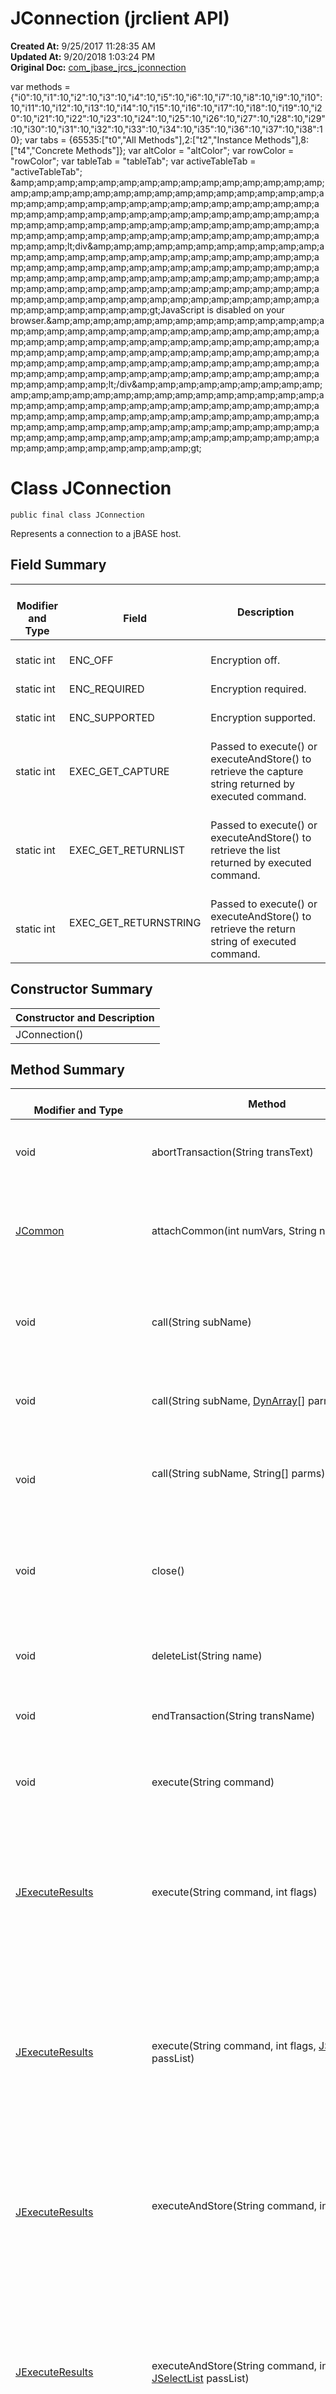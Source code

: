 # JConnection (jrclient API)

**Created At:** 9/25/2017 11:28:35 AM  
**Updated At:** 9/20/2018 1:03:24 PM  
**Original Doc:** [com_jbase_jrcs_jconnection](https://docs.jbase.com/jrcs/com_jbase_jrcs_jconnection)  

<!-- try { if (location.href.indexOf('is-external=true') == -1) { parent.document.title="JConnection (jrclient API)"; } } catch(err) { } //--> var methods = {"i0":10,"i1":10,"i2":10,"i3":10,"i4":10,"i5":10,"i6":10,"i7":10,"i8":10,"i9":10,"i10":10,"i11":10,"i12":10,"i13":10,"i14":10,"i15":10,"i16":10,"i17":10,"i18":10,"i19":10,"i20":10,"i21":10,"i22":10,"i23":10,"i24":10,"i25":10,"i26":10,"i27":10,"i28":10,"i29":10,"i30":10,"i31":10,"i32":10,"i33":10,"i34":10,"i35":10,"i36":10,"i37":10,"i38":10}; var tabs = {65535:["t0","All Methods"],2:["t2","Instance Methods"],8:["t4","Concrete Methods"]}; var altColor = "altColor"; var rowColor = "rowColor"; var tableTab = "tableTab"; var activeTableTab = "activeTableTab"; &amp;amp;amp;amp;amp;amp;amp;amp;amp;amp;amp;amp;amp;amp;amp;amp;amp;amp;amp;amp;amp;amp;amp;amp;amp;amp;amp;amp;amp;amp;amp;amp;amp;amp;amp;amp;amp;amp;amp;amp;amp;amp;amp;amp;amp;amp;amp;amp;amp;amp;amp;amp;amp;amp;amp;amp;amp;amp;amp;amp;amp;amp;amp;amp;amp;amp;amp;amp;amp;amp;amp;amp;amp;amp;amp;amp;amp;amp;amp;amp;amp;amp;amp;amp;amp;amp;amp;amp;amp;amp;amp;amp;amp;amp;lt;div&amp;amp;amp;amp;amp;amp;amp;amp;amp;amp;amp;amp;amp;amp;amp;amp;amp;amp;amp;amp;amp;amp;amp;amp;amp;amp;amp;amp;amp;amp;amp;amp;amp;amp;amp;amp;amp;amp;amp;amp;amp;amp;amp;amp;amp;amp;amp;amp;amp;amp;amp;amp;amp;amp;amp;amp;amp;amp;amp;amp;amp;amp;amp;amp;amp;amp;amp;amp;amp;amp;amp;amp;amp;amp;amp;amp;amp;amp;amp;amp;amp;amp;amp;amp;amp;amp;amp;amp;amp;amp;amp;amp;amp;amp;gt;JavaScript is disabled on your browser.&amp;amp;amp;amp;amp;amp;amp;amp;amp;amp;amp;amp;amp;amp;amp;amp;amp;amp;amp;amp;amp;amp;amp;amp;amp;amp;amp;amp;amp;amp;amp;amp;amp;amp;amp;amp;amp;amp;amp;amp;amp;amp;amp;amp;amp;amp;amp;amp;amp;amp;amp;amp;amp;amp;amp;amp;amp;amp;amp;amp;amp;amp;amp;amp;amp;amp;amp;amp;amp;amp;amp;amp;amp;amp;amp;amp;amp;amp;amp;amp;amp;amp;amp;amp;amp;amp;amp;amp;amp;amp;amp;amp;amp;amp;lt;/div&amp;amp;amp;amp;amp;amp;amp;amp;amp;amp;amp;amp;amp;amp;amp;amp;amp;amp;amp;amp;amp;amp;amp;amp;amp;amp;amp;amp;amp;amp;amp;amp;amp;amp;amp;amp;amp;amp;amp;amp;amp;amp;amp;amp;amp;amp;amp;amp;amp;amp;amp;amp;amp;amp;amp;amp;amp;amp;amp;amp;amp;amp;amp;amp;amp;amp;amp;amp;amp;amp;amp;amp;amp;amp;amp;amp;amp;amp;amp;amp;amp;amp;amp;amp;amp;amp;amp;amp;amp;amp;amp;amp;amp;amp;gt;


# Class JConnection


```
public final class JConnection
```

Represents a connection to a jBASE host.

## Field Summary


| <br>Modifier and Type<br> | <br>Field<br> | Description<br> |
| --- | --- | --- |
| <br>static int<br> | <br>ENC\_OFF<br> | <br>Encryption off.<br> |
| <br>static int<br> | <br>ENC\_REQUIRED<br> | <br>Encryption required.<br> |
| <br>static int<br> | <br>ENC\_SUPPORTED<br> | <br>Encryption supported.<br> |
| <br>static int<br> | <br>EXEC\_GET\_CAPTURE<br> | <br>Passed to execute() or executeAndStore() to retrieve the capture string returned by executed command.<br> |
| <br>static int<br> | <br>EXEC\_GET\_RETURNLIST<br> | <br>Passed to execute() or executeAndStore() to retrieve the list returned by executed command.<br> |
| <br>static int<br> | EXEC\_GET\_RETURNSTRING<br> | <br>Passed to execute() or executeAndStore() to retrieve the return string of executed command.<br> |




### 


## Constructor Summary


| Constructor and Description<br> |
| --- |
| JConnection()<br> |








## Method Summary


| <br>Modifier and Type<br> | Method<br> | <br>Description<br> |
| --- | --- | --- |
| <br>void<br> | <br>abortTransaction(String transText)<br> | <br>Aborts the active transaction<br> |
| <br>[JCommon](./../jcommon-%28jrclient-api%29 "class in com.jbase.jrcs")<br> | <br>attachCommon(int numVars, String name)<br> | <br>Attaches a common block by name with a given number of variables<br> |
| <br>void<br> | <br>call(String subName)<br> | <br>Calls a host-side subroutine passing it no parameters<br> |
| <br>void<br> | <br>call(String subName, [DynArray](./../jdynarray-%28jrclient---api%29 "class in com.jbase.jrcs")[] parms)<br> | <br>Calls a host-side subroutine with given parameters<br> |
| <br>void<br> | call(String subName, String[] parms)<br> | <br>Calls a host-side subroutine with given parameters<br> |
| <br>void<br> | <br>close()<br> | <br>Closes the connection and ends the server-side jRCS proxy process<br> |
| <br>void<br> | <br>deleteList(String name)<br> | <br>Deletes the specified list from a work file<br> |
| <br>void<br> | <br>endTransaction(String transName)<br> | <br>Ends the active transaction<br> |
| <br>void<br> | <br>execute(String command)<br> | <br>Executes a jCL/jQL command ignoring its results<br> |
| <br>[JExecuteResults](./../jexecuteresults-%28jrclient-api%29 "class in com.jbase.jrcs")<br> | <br>execute(String command, int flags)<br> | <br>Executes a jCL/jQL command and retrieves select parameters resulting from execution<br> |
| <br>[JExecuteResults](./../jexecuteresults-%28jrclient-api%29 "class in com.jbase.jrcs")<br> | <br>execute(String command, int flags, [JSelectList](./../jselectlist-%28jrclient---api%29 "class in com.jbase.jrcs") passList)<br> | <br>Executes a jCL/jQL command optionally passing it a select list and retrieves select parameters resulting from execution<br> |
| <br>[JExecuteResults](./../jexecuteresults-%28jrclient-api%29 "class in com.jbase.jrcs")<br> | executeAndStore(String command, int flags)<br> | <br>Executes a jCL/jQL command and retrieves select parameters resulting from execution.<br> |
| <br>[JExecuteResults](./../jexecuteresults-%28jrclient-api%29 "class in com.jbase.jrcs")<br> | <br>executeAndStore(String command, int flags, [JSelectList](./../jselectlist-%28jrclient---api%29 "class in com.jbase.jrcs") passList)<br> | <br>Executes a jCL/jQL command optionally passing it a select list and retrieves select parameters resulting from execution.<br> |
| <br>[JExecuteResults](./../jexecuteresults-%28jrclient-api%29 "class in com.jbase.jrcs")<br> | <br>executeAndStore(String command, int flags,[JSelectList](./../jselectlist-%28jrclient---api%29 "class in com.jbase.jrcs") passList, int blockSize)<br> | <br>Executes a jCL/jQL command optionally passing it a select list and retrieves select parameters resulting from execution.<br> |
| <br>char<br> | <br>getAM()<br> | <br>Retrieves the attribute mark character for this connection<br> |
| <br>String<br> | <br>getCodePage()<br> | <br>Reserved for future use<br> |
| <br>protected com.jbase.jrcs.JConnector<br> |  getConnector()<br> | <br><br> |
| <br>int<br> | <br>getDataEncryptionLevel()<br> | <br><br> |
| <br>int<br> | <br>getDate()<br> | <br>Returns server date as an integer in internal format<br> |
| <br>Charset<br> | <br>getHostCharacterEncoding()<br> | <br>Returns the character set used to map Unicode strings onto byte sequences passed to the host and read from the host.<br> |
| <br>[JDynArray](./../jdynarray-%28jrclient---api%29 "class in com.jbase.jrcs")<br> | getjBaseVersion()<br> | <br>Retrieves the version of jBASE database connected to this JConnection object<br> |
| <br>[JSelectList](./../jselectlist-%28jrclient---api%29 "class in com.jbase.jrcs")<br> | <br>getList(String name)<br> | <br>Retrieves the specified list from a work file<br> |
| <br>String<br> | <br>getLocale()<br> | <br>Reserved for future use<br> |
| <br>int<br> | getPasswordEncryptionLevel()<br> | <br><br> |
| <br>int<br> | getPort()<br> | <br>Returns the jBASE port number (PIB) assigned to the logged on session<br> |
| <br>char<br> | <br>getSVM()<br> | <br>Retrieves the subvalue mark character for this connection<br> |
| <br>[JIOHandler](./../jiohandler-%28jrclient-api%29 "interface in com.jbase.jrcs")<br> | <br>getTermIOHandler()<br> | <br>Retrieves a reference to the current terminal I/O handler<br> |
| <br>int<br> | <br>getTime()<br> | <br>Retrieves the current server time as an integer in internal format<br> |
| <br>char<br> | <br>getVM()<br> | <br>Retrieves the value mark character for this connection<br> |
| <br>String<br> | <br>iConv(String source, String code)<br> | <br>Performs an input conversion of a string using a conversion code<br> |
| <br>String<br> | <br>oConv(String source, String code)<br> | <br>Performs an output conversion of a string using a conversion code<br> |
| <br>void<br> | <br>open(String host, int port, String userName, String password, String accountName)<br> | <br>Opens a TCP/IP connection to the given host and port and establishes a jRCS logon session with specified user name, password and account name<br> |
| <br>void<br> | <br>open(String host, String userName, String password)<br> | <br>Opens a TCP/IP connection to the given host and default jRCS port and establishes a jRCS logon session with specified user name and password<br> |
| <br>[JFile](./../jfile-%28jrclient-api%29 "class in com.jbase.jrcs")<br> | <br>openFile(String fileName)<br> | <br>Opens a file with the given name<br> |
| <br>void<br> | <br>setDataEncryptionLevel(int dataEncryptionLevel)<br> | <br>Sets the current data encryption level.<br> |
| <br>void<br> | <br>setHostCharacterEncoding(Charset charSet)<br> | <br>Sets the character set used to map Unicode strings onto byte sequences passed to the host and read from the host.<br> |
| <br>void<br> | <br>setPasswordEncryptionLevel(int passwordEncryptionLevel)<br> | <br>Sets the current password encryption level.<br> |
| <br>void<br> | <br>setTermIOHandler([JIOHandler](./../jiohandler-%28jrclient-api%29 "interface in com.jbase.jrcs") handler)<br> | <br>Sets a terminal I/O handler<br> |
| <br>void<br> | <br>startTransaction(boolean sync, String transText)<br> | <br>Starts a transaction<br> |








## Methods inherited from class java.lang.Object
`clone, equals, finalize, getClass, hashCode, notify, notifyAll, toString, wait, wait, wait`

## Field Detail

#### **EXEC\_GET\_CAPTURE**

```
public static final int EXEC_GET_CAPTURE
```

Passed to execute() or executeAndStore() to retrieve the capture string returned by executed command


#### 


#### **EXEC\_GET\_RETURNSTRING**

```
public static final int EXEC_GET_RETURNSTRING
```

Passed to execute() or executeAndStore() to retrieve the return string of executed command



#### **EXEC\_GET\_RETURNLIST**

```
public static final int EXEC_GET_RETURNLIST
```

Passed to execute() or executeAndStore() to retrieve the list returned by executed command


#### 


#### **ENC\_REQUIRED**

```
public static final int ENC_REQUIRED
```

Encryption required


#### 


#### **ENC\_SUPPORTED**

```
public static final int ENC_SUPPORTED
```

Encryption supported


#### 


#### **ENC\_OFF**

```
public static final int ENC_OFF
```

Encryption off





## Constructor Detail

#### **JConnection**

```
public JConnection()
```



## Method Detail

#### **abortTransaction**

```
public void abortTransaction(String transText)
```

Aborts the active transaction

Parameters: `transText` - Text to be stored in the transaction file. This parameter can be a blank string ("")

Throws: `JException `





#### **getAM**

```
public char getAM()
```

Retrieves the attribute mark character for this connection

Returns: Attribute mark character







#### **getVM**

```
public char getVM()
```

Retrieves the value mark character for this connection.

Returns: Value mark character







#### **getSVM**

```
public char getSVM()
```

Retrieves the subvalue mark character for this connection

Returns: Subvalue mark character





#### **attachCommon**

```
public JCommon attachCommon(int numVars, String name)
```

throws [JException](./../jexception-%28jrclient-api%29 "class in com.jbase.jrcs") Attaches a common block by name with a given number of variables

Parameters:

`numVars` - Number of variables in the common block`        `

`name` - Name of the common block. To attach an unnamed common specify a blank string ("")

Returns: JCommon object representing the attached common block

Throws: `JException `







#### **call**

```
public void call(String subName, String[] parms)
```

throws [JException](./../jexception-%28jrclient-api%29 "class in com.jbase.jrcs")

Calls a host-side subroutine with given parameters

Parameters:` `

`subName` - Subroutine name`  `

`parms` - An array of subroutine parameters.

The number of parameters must exactly match the jBC signature of the  subroutine.

Throws: `JException `

#### **call**

```
public void call(String subName)
```

throws [JException](./../jexception-%28jrclient-api%29 "class in com.jbase.jrcs")

Calls a host-side subroutine passing it no parameters

Parameters:`        `

`    subName` - Subroutine name

Throws:` ``JException ```





#### **call**

```
public void call(String subName, JDynArray[] parms)
```

throws [JException](./../jexception-%28jrclient-api%29 "class in com.jbase.jrcs")

Calls a host-side subroutine with given parameters

Parameters:` `

`subName` - Subroutine name

`parms` - An array of subroutine parameters in the form of dynamic arrays.

The number of parameters must exactly match the jBC signature of the subroutine.

Throws: `JException `

#### **close**

```
public void close()       
```

throws [JException](./../jexception-%28jrclient-api%29 "class in com.jbase.jrcs")

Closes the connection and ends the server-side jRCS proxy process

Throws: `JException `





#### **getCodePage**

```
public String getCodePage()
```

Reserved for future use





#### **getDate**

```
public int getDate()
```

throws [JException](./../jexception-%28jrclient-api%29 "class in com.jbase.jrcs")

Returns server date as an integer in internal format

Returns: Server date

Throws: `JException `



``

#### **deleteList**

```
public void deleteList(String name) 
```

throws [JException](./../jexception-%28jrclient-api%29 "class in com.jbase.jrcs")

Deletes the specified list from a work file

Parameters:

`name` - Name of list to delete

Throws:`JException `

#### **endTransaction**

```
public void endTransaction(String transName)
```

throws [JException](./../jexception-%28jrclient-api%29 "class in com.jbase.jrcs")

Ends the active transaction

Parameters:`        `

`transName` - Text to be stored in the transaction file. This parameter can be a blank string ("")

Throws: `JException `





#### **getList**

```
public JSelectList getList(String name)
```

throws [JException](./../jexception-%28jrclient-api%29 "class in com.jbase.jrcs")

Retrieves the specified list from a work file

Parameters: `        `

`name` - Name of list to retrieve

Returns: JSelectList object representing the list read

Throws:` JException  `

#### 


#### 


#### **iConv**

```
public String iConv(String source, String code)
```

throws [JException](./../jexception-%28jrclient-api%29 "class in com.jbase.jrcs")

Performs an input conversion of a string using a conversion code.

Parameters:

`source` - String to convert

`code` - Conversion code Returns:Converted string

Throws:`JException   ```

#### 


#### 


#### **getjBaseVersion**

```
public JDynArray getjBaseVersion()
```

throws [JException](./../jexception-%28jrclient-api%29 "class in com.jbase.jrcs")

Retrieves the version of jBASE database connected to this JConnection object

Returns: jBASE version as a dynamic array

Throws: `JException `

#### 


#### 


#### **getLocale**

```
public String getLocale()
```

throws [JException](./../jexception-%28jrclient-api%29 "class in com.jbase.jrcs")

Reserved for future use

Throws:`    JException`

#### 


#### 


#### **oConv**

```
public String oConv(String source, String code)
```

throws [JException](./../jexception-%28jrclient-api%29 "class in com.jbase.jrcs")

Performs an output conversion of a string using a conversion code.

Parameters:`        `

`source` - String to convert `        `

`code` - Conversion code Returns: Converted string

Throws: `JException `

#### 


#### 


#### **open**

```
public void open(String host, int port, String userName, String password, String accountName)
```

throws [JException](./../jexception-%28jrclient-api%29 "class in com.jbase.jrcs")

Opens a TCP/IP connection to the given host and port and establishes a jRCS logon session with specified user name, password and account name.

Parameters:

`host` - Host name or IP address to connect to

`port` - IP port number to connect to. Use JConstants.JRCS\_PORT for the default port number

`userName` - User name

`password` - User's password

`accountName` - Account name. This parameter can be a blank string (""). In this case the logon is performed to the home

directory of the user specified by the userName parameter

Throws: `JException `

#### 


#### 


#### **open**

```
public void open(String host, String userName, String password)
```

throws [JException](./../jexception-%28jrclient-api%29 "class in com.jbase.jrcs")

Opens a TCP/IP connection to the given host and default jRCS port and establishes a jRCS logon session with specified username and password.

Parameters:

`host` - Host name or IP address to connect to`   `

`userName` - User name

`password` - User's password

Throws: `JException `

#### 


#### 


#### **openFile**

```
public JFile openFile(String fileName)
```

throws [JException](./../jexception-%28jrclient-api%29 "class in com.jbase.jrcs")

Opens a file with the given name

Parameters:

`fileName` - Name of file to open. The names are case-sensitive on UNIX-like systems.  It is possible to specify DICT in front of the  name to open the dictionary portion of the file.

Returns: JFile object representing the open file.

Throws: `JException`

#### 


#### 


#### **getPort**

```
public int getPort()
```

throws [JException](./../jexception-%28jrclient-api%29 "class in com.jbase.jrcs")

Returns the jBASE port number (PIB) assigned to the logged on session

Returns: Port (PIB) number corresponding to the current session.

Throws:`JException `

#### 


#### 


#### **startTransaction**

```
public void startTransaction(boolean sync, String transText)
```

throws `JException `

Starts a transaction

Parameters:

`sync` - Forces the subsequent end or abort of the transaction to flush all database updates

`transText` - Text to be stored in  the transaction file. It is possible to specify an empty string ("")

Throws: `JException `

#### 


#### 


#### **getTime**

```
public int getTime()
```

throws `JException `

Retrieves the current server time as an integer in internal format.

Returns: Current server time.

Throws:` JException`

#### 


#### 


#### **getConnector**

```
protected com.jbase.jrcs.JConnector getConnector() 
```

Throws:`JException`

#### 


#### 


#### **execute**

```
public JExecuteResults execute(String command, int flags, JSelectList passList)
```

throws `JException `

Executes a jCL/jQL command optionally passing it a select list and retrieves select parameters resulting from execution.

Parameters:

`command` - Command to execute.

`flags` - A bit mask specifying parameters to return from the host. This can be any of the following:


| <br>EXEC\_GET\_CAPTURE<br> | <br>retrieves the capture string<br> |
| <br>EXEC\_GET\_RETURNLIST<br> | <br>retrieves the select list generated by the command<br> |
| <br>EXEC\_GET\_RETURNSTRING<br> | <br>retrieves the return string<br> |


`passList` - Select list to be passed to the command. This parameter can be null

Returns: JExecuteResults object with requested execution results.

Throws**:**`JException`

#### 


#### 


#### **execute**

```
public JExecuteResults execute(String command, int flags)
```

throws `JException `

Executes a jCL/jQL command and retrieves select parameters resulting from execution.

Parameters:

`command` - Command to execute.

`flags` - A bit mask specifying parameters to return from the host. See `execute(String,int, JSelectList).  `

Returns: JExecuteResults object with requested execution results.

Throws:` JException`

#### 


#### 


#### **execute**

```
public void execute(String command)
```

throws `JException `

xecutes a jCL/jQL command ignoring its results.

Parameters:

`command` - Command to execute.

Throws: `JException`

#### 


#### 


#### **executeAndStore**

```
public JExecuteResults executeAndStore(String command, int flags, JSelectList passList, int blockSize)
```

throws `JException `

Executes a jCL/jQL command optionally passing it a select list and retrieves select parameters resulting from execution. The function retrieves a reference to a JCapture object to incrementally fetch the captured output.

Parameters:

`command` - Command to execute `flags` - A bit mask specifying parameters to return from the hostThis can be any of the following:


| <br>EXEC\_GET\_RETURNLIST<br> | <br>retrieves the select list generated by the command<br> |
| <br>EXEC\_GET\_RETURNSTRING<br> | <br>retrieves the return string<br> |


`passList` - Select list to be passed to the command. This parameter can be null.

`blockSize` - Initial block size for the capture.

Returns: JExecuteResults object with requested execution results.

Throws: `JException `



`  `

#### **executeAndStore**

```
public JExecuteResults executeAndStore(String command, int flags, JSelectList passList) 
```

throws `JException`

Executes a jCL/jQL command optionally passing it a select list and retrieves select parameters resulting from execution. The

function retrieves a reference to a JCapture object to incrementally fetch the captured output.

Parameters:

`command` - Command to execute

`flags` - A bit mask specifying parameters to return from the host. See `executeAndStore(String, int, JSelectList, int)`

`passList` - Select list to be passed to the command. This parameter can be null.

Returns: JExecuteResults object with requested execution results.

Throws:`JException `





#### **executeAndStore**

```
public JExecuteResults executeAndStore(String command, int flags) 
```

throws `JException`

Executes a jCL/jQL command and retrieves select parameters resulting from execution. The function retrieves a reference to a JCapture object to incrementally fetch the captured output.

Parameters:

`command` - Command to execute.

`flags` - A bit mask specifying parameters to return from the host. See `executeAndStore(String, int, JSelectList, int) `

Returns: JExecuteResults object with requested execution results.

Throws: `JException`





#### **getTermIOHandler**

```
public JIOHandler getTermIOHandler() 
```

Retrieves a reference to the current terminal I/O handler.

Returns: Current terminal I/O handler or null if the default handler is used.





#### setTermIOHandler

```
public void setTermIOHandler(JIOHandler handler) 
```

Sets a terminal I/O handler

Parameters:

`handler` - New terminal I/O handler or null to use the default.







#### getHostCharacterEncoding

```
public Charset getHostCharacterEncoding() 
```

Returns the character set used to map Unicode strings onto byte sequences passed to the host and read from the host.

Returns: Current charset used to encode data passed to host.





#### **setHostCharacterEncoding**

```
public void setHostCharacterEncoding(Charset charSet) 
```

Sets the character set used to map Unicode strings onto byte sequences passed to the host and read from the host.

Parameters:

`charSet` - A Charset object used to perform character mapping. If this parameter is null, the encoding defaults to Windows Latin-1.





#### **getDataEncryptionLevel**

```
public int getDataEncryptionLevel() 
```

Returns: Current data encryption level setting.





#### setDataEncryptionLevel

```
public void setDataEncryptionLevel(int dataEncryptionLevel) 
```

throws `JException`

Sets the current data encryption level.

Parameters:

`dataEncryptionLevel` - Data encryption level to set (ENC\_REQUIRED to ENC\_OFF)

Throws: `JException` - Encryption level specified is invalid or connection is already active.





#### **getPasswordEncryptionLevel**

```
public int getPasswordEncryptionLevel() 
```

Returns: Current password encryption level setting.





#### **setPasswordEncryptionLevel**

```
public void setPasswordEncryptionLevel(int passwordEncryptionLevel) 
```

throws `JException`

Sets the current password encryption level.

Parameters:

`passwordEncryptionLevel` - Password encryption level to set (ENC\_REQUIRED to ENC\_OFF).

Throws: `JException` - Encryption level specified is invalid or connection is already active.
